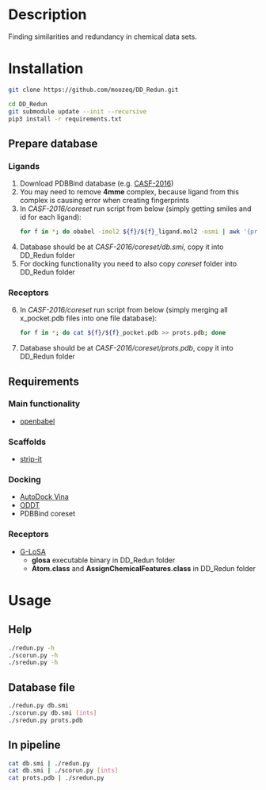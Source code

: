 # Description
Finding similarities and redundancy in chemical data sets.

# Installation

```bash
git clone https://github.com/moozeq/DD_Redun.git

cd DD_Redun
git submodule update --init --recursive
pip3 install -r requirements.txt
```

## Prepare database

### Ligands

1. Download PDBBind database (e.g. [CASF-2016](http://www.pdbbind.org.cn/casf.asp))
2. You may need to remove **4mme** complex, because ligand from this complex is causing error when creating fingerprints
3. In *CASF-2016/coreset* run script from below (simply getting smiles and id for each ligand):
    ```bash
    for f in *; do obabel -imol2 ${f}/${f}_ligand.mol2 -osmi | awk '{print $1" "$2}' >> db.smi; done
    ```
4. Database should be at *CASF-2016/coreset/db.smi*, copy it into DD_Redun folder
5. For docking functionality you need to also copy *coreset* folder into DD_Redun folder

### Receptors

6. In *CASF-2016/coreset* run script from below (simply merging all x_pocket.pdb files into one file database):
    ```bash
    for f in *; do cat ${f}/${f}_pocket.pdb >> prots.pdb; done
    ```
7. Database should be at *CASF-2016/coreset/prots.pdb*, copy it into DD_Redun folder


## Requirements
### Main functionality
- [openbabel](http://openbabel.org/wiki/Main_Page)

### Scaffolds
- [strip-it](http://silicos-it.be.s3-website-eu-west-1.amazonaws.com/software/strip-it/1.0.2/strip-it.html)

### Docking
- [AutoDock Vina](http://vina.scripps.edu/)
- [ODDT](https://pythonhosted.org/oddt/)
- PDBBind coreset

### Receptors
- [G-LoSA](https://compbio.lehigh.edu/GLoSA/index.html)
    - **glosa** executable binary in DD_Redun folder
    - **Atom.class** and **AssignChemicalFeatures.class** in DD_Redun folder

# Usage

## Help
```bash
./redun.py -h
./scorun.py -h
./sredun.py -h
```

## Database file
```bash
./redun.py db.smi
./scorun.py db.smi [ints]
./sredun.py prots.pdb
```

## In pipeline
```bash
cat db.smi | ./redun.py
cat db.smi | ./scorun.py [ints]
cat prots.pdb | ./sredun.py
```